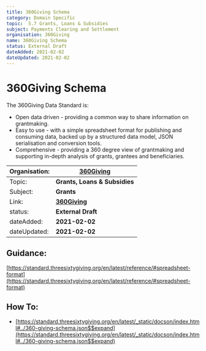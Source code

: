 ```yaml
---
title: 360Giving Schema
category: Domain Specific
topic:	5.7 Grants, Loans & Subsidies
subject: Payments Clearing and Settlement
organisation: 360Giving
name: 360Giving Schema
status: External Draft
dateAdded: 2021-02-02
dateUpdated: 2021-02-02
---
```


# 360Giving Schema

The 360Giving Data Standard is:
 - Open data driven - providing a common way to share information on grantmaking.
 - Easy to use - with a simple spreadsheet format for publishing and consuming data, backed up by a structured data model, JSON serialisation and conversion tools.
 - Comprehensive - providing a 360 degree view of grantmaking and supporting in-depth analysis of grants, grantees and beneficiaries.

| Organisation: | **[360Giving](https://www.threesixtygiving.org)**|
| --- | --- |
| Topic: | **Grants, Loans & Subsidies** | 
| Subject: | **Grants** |
| Link: | **[360Giving](https://standard.threesixtygiving.org/en/latest/_static/docson/index.html#../360-giving-schema.json$$expand)** |
| status: | **External Draft** |
| dateAdded: | **2021-02-02** |
| dateUpdated: | **2021-02-02** |

## Guidance:

[https://standard.threesixtygiving.org/en/latest/reference/#spreadsheet-format](https://standard.threesixtygiving.org/en/latest/reference/#spreadsheet-format)

## How To:
 - [https://standard.threesixtygiving.org/en/latest/_static/docson/index.html#../360-giving-schema.json$$expand](https://standard.threesixtygiving.org/en/latest/_static/docson/index.html#../360-giving-schema.json$$expand)
